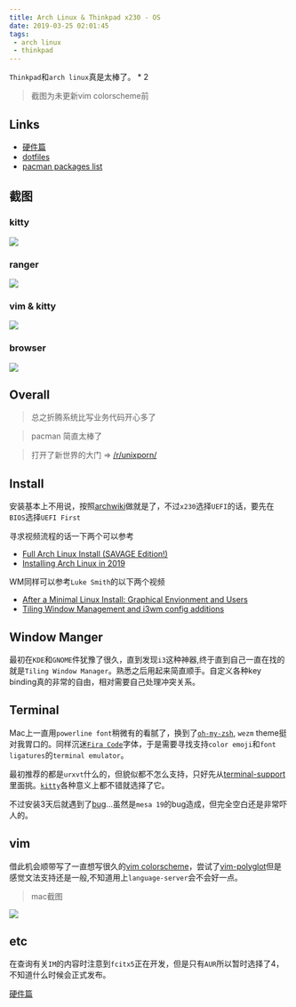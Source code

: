 ```yaml
---
title: Arch Linux & Thinkpad x230 - OS
date: 2019-03-25 02:01:45
tags:
 - arch linux
 - thinkpad
---
```


`Thinkpad`和`arch linux`真是太棒了。 * 2

<!-- more -->

> 截图为未更新vim colorscheme前

## Links

+ [硬件篇](/articles/arch-linux-with-thinkpad-x230-hardware)
+ [dotfiles](https://github.com/rainy-me/dotfiles)
+ [pacman packages list](https://gist.github.com/rainy-me/cf0075f21555d08e3fc25ceb1502510a)

## 截图

### kitty

![](https://cloud.rainy.me/blog/6f94ba.png)

### ranger

![](https://cloud.rainy.me/blog/e10fc6.png)

### vim & kitty

![](https://cloud.rainy.me/blog/a660fc.png)

### browser

![](https://cloud.rainy.me/blog/7bd04f.png)

## Overall

> 总之折腾系统比写业务代码开心多了

> pacman 简直太棒了

> 打开了新世界的大门 => [/r/unixporn/](https://www.reddit.com/r/unixporn)

## Install

安装基本上不用说，按照[archwiki](https://wiki.archlinux.org/index.php/installation_guide)做就是了，不过`x230`选择`UEFI`的话，要先在`BIOS`选择`UEFI First`

寻求视频流程的话一下两个可以参考

+ [Full Arch Linux Install (SAVAGE Edition!)](https://youtu.be/4PBqpX0_UOc)
+ [Installing Arch Linux in 2019](https://youtu.be/NchV5UphQeQ)

WM同样可以参考`Luke Smith`的以下两个视频

+ [After a Minimal Linux Install: Graphical Envionment and Users](https://youtu.be/nSHOb8YU9Gw)
+ [Tiling Window Management and i3wm config additions](https://youtu.be/GKviflL9XeI)

## Window Manger

最初在`KDE`和`GNOME`件犹豫了很久，直到发现`i3`这种神器,终于直到自己一直在找的就是`Tiling Window Manager`。熟悉之后用起来简直顺手。自定义各种key binding真的非常的自由，相对需要自己处理冲突关系。

## Terminal

Mac上一直用`powerline font`稍微有的看腻了，换到了[`oh-my-zsh`](https://github.com/robbyrussell/oh-my-zsh), `wezm` theme挺对我胃口的。同样沉迷[`Fira Code`](https://github.com/tonsky/FiraCode)字体，于是需要寻找支持`color emoji`和`font ligatures`的`terminal emulator`。

最初推荐的都是`urxvt`什么的，但貌似都不怎么支持，只好先从[terminal-support](https://github.com/tonsky/FiraCode#terminal-support)里面挑。[`kitty`](https://github.com/kovidgoyal/kitty/)各种意义上都不错就选择了它。

不过安装3天后就遇到了[bug](https://github.com/kovidgoyal/kitty/issues/1484)...虽然是`mesa 19`的bug造成，但完全空白还是非常吓人的。

## vim

借此机会顺带写了一直想写很久的[vim colorscheme](https://github.com/rainy-me/curiosity)，尝试了[vim-polyglot](https://github.com/sheerun/vim-polyglot)但是感觉文法支持还是一般,不知道用上`language-server`会不会好一点。

> mac截图

![](https://cloud.rainy.me/blog/2fc71e.png)

## etc

在查询有关`IM`的内容时注意到`fcitx5`正在开发，但是只有`AUR`所以暂时选择了4，不知道什么时候会正式发布。

[硬件篇](/articles/arch-linux-with-thinkpad-x230-hardware)